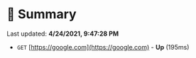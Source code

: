 # 📖 Summary
Last updated: **4/24/2021, 9:47:28 PM**

- `GET` [https://google.com](https://google.com) - **Up** (195ms)
